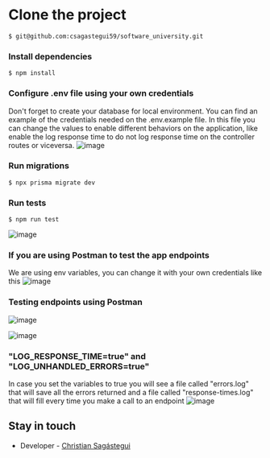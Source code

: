 # Clone the project 
~~~
$ git@github.com:csagastegui59/software_university.git
~~~

### Install dependencies  
~~~
$ npm install
~~~

### Configure .env file using your own credentials

Don't forget to create your database for local environment. You can find an example of the credentials needed on the .env.example file. In this file you can change the values to enable different behaviors on the application, like enable the log response time to do not log response time on the controller routes or viceversa.
![image](https://github.com/csagastegui59/software_university/assets/45051315/a50f52eb-dcd0-497f-b581-899928b0b03c)

### Run migrations
~~~
$ npx prisma migrate dev
~~~

### Run tests

~~~
$ npm run test
~~~

![image](https://github.com/csagastegui59/software_university/assets/45051315/92a30e6e-efd4-4f68-b6f0-82c5def2d3d4)

### If you are using Postman to test the app endpoints

We are using env variables, you can change it with your own credentials like this
![image](https://github.com/csagastegui59/software_university/assets/45051315/e28a3650-e603-477b-93a1-f5e4b94648bc)

### Testing endpoints using Postman
![image](https://github.com/csagastegui59/software_university/assets/45051315/7e4f64d4-7444-4c3d-a432-1c16bb692145)

![image](https://github.com/csagastegui59/software_university/assets/45051315/f9c4d1d8-9f4d-4405-94e3-c39239633791)

### "LOG_RESPONSE_TIME=true" and "LOG_UNHANDLED_ERRORS=true" 

In case you set the variables to true you will see a file called "errors.log" that will save all the errors returned and a file called "response-times.log" that will fill every time you make a call to an endpoint
![image](https://github.com/csagastegui59/software_university/assets/45051315/649d8c5d-4ce8-4b3c-a9ef-4c7f544773d2)

## Stay in touch

- Developer - [Christian Sagástegui](https://github.com/csagastegui59)
